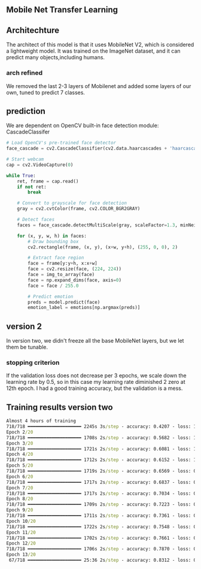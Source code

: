 ## Mobile Net Transfer Learning
## Architechture
The architect of this model is  that it uses MobileNet V2, which is considered a lightweight model. It was trained on the ImageNet dataset, and it can predict many objects,including humans.

### arch refined
We removed the last 2-3 layers of Mobilenet and added some layers of our own, tuned to predict 7 classes.

## prediction
We are dependent on OpenCV built-in face detection module: CascadeClassifer
```python
# Load OpenCV's pre-trained face detector
face_cascade = cv2.CascadeClassifier(cv2.data.haarcascades + 'haarcascade_frontalface_default.xml')

# Start webcam
cap = cv2.VideoCapture(0)

while True:
    ret, frame = cap.read()
    if not ret:
        break

    # Convert to grayscale for face detection
    gray = cv2.cvtColor(frame, cv2.COLOR_BGR2GRAY)

    # Detect faces
    faces = face_cascade.detectMultiScale(gray, scaleFactor=1.3, minNeighbors=5)

    for (x, y, w, h) in faces:
        # Draw bounding box
        cv2.rectangle(frame, (x, y), (x+w, y+h), (255, 0, 0), 2)

        # Extract face region
        face = frame[y:y+h, x:x+w]
        face = cv2.resize(face, (224, 224))
        face = img_to_array(face)
        face = np.expand_dims(face, axis=0)
        face = face / 255.0

        # Predict emotion
        preds = model.predict(face)
        emotion_label = emotions[np.argmax(preds)]
```
## version 2
In version two, we didn't freeze all the base MobileNet layers, but we let them be tunable.

### stopping criterion
If the validation loss does not decrease per 3 epochs, we scale down the learning rate by 0.5, so in this case my learning rate diminished 2 zero at 12th epoch.
I had a good training accuracy, but the validation is a mess.

## Training results version two
```cmd
Almost 4 hours of training
718/718 ━━━━━━━━━━━━━━━━━━━━ 2245s 3s/step - accuracy: 0.4207 - loss: 1.5160 - val_accuracy: 0.4024 - val_loss: 4.6760 - learning_rate: 0.0010
Epoch 2/20
718/718 ━━━━━━━━━━━━━━━━━━━━ 1708s 2s/step - accuracy: 0.5682 - loss: 1.1740 - val_accuracy: 0.3447 - val_loss: 2.5368 - learning_rate: 0.0010
Epoch 3/20
718/718 ━━━━━━━━━━━━━━━━━━━━ 1721s 2s/step - accuracy: 0.6081 - loss: 1.0879 - val_accuracy: 0.2416 - val_loss: 5.3716 - learning_rate: 0.0010
Epoch 4/20
718/718 ━━━━━━━━━━━━━━━━━━━━ 1712s 2s/step - accuracy: 0.6152 - loss: 1.0426 - val_accuracy: 0.3534 - val_loss: 2.8870 - learning_rate: 0.0010
Epoch 5/20
718/718 ━━━━━━━━━━━━━━━━━━━━ 1719s 2s/step - accuracy: 0.6569 - loss: 0.9332 - val_accuracy: 0.5245 - val_loss: 1.5071 - learning_rate: 5.0000e-04
Epoch 6/20
718/718 ━━━━━━━━━━━━━━━━━━━━ 1717s 2s/step - accuracy: 0.6837 - loss: 0.8599 - val_accuracy: 0.5518 - val_loss: 1.3953 - learning_rate: 5.0000e-04
Epoch 7/20
718/718 ━━━━━━━━━━━━━━━━━━━━ 1717s 2s/step - accuracy: 0.7034 - loss: 0.8058 - val_accuracy: 0.6088 - val_loss: 1.1472 - learning_rate: 5.0000e-04
Epoch 8/20
718/718 ━━━━━━━━━━━━━━━━━━━━ 1709s 2s/step - accuracy: 0.7223 - loss: 0.7705 - val_accuracy: 0.6123 - val_loss: 1.1347 - learning_rate: 5.0000e-04
Epoch 9/20
718/718 ━━━━━━━━━━━━━━━━━━━━ 1711s 2s/step - accuracy: 0.7361 - loss: 0.7284 - val_accuracy: 0.6102 - val_loss: 1.1925 - learning_rate: 5.0000e-04
Epoch 10/20
718/718 ━━━━━━━━━━━━━━━━━━━━ 1722s 2s/step - accuracy: 0.7548 - loss: 0.6753 - val_accuracy: 0.6325 - val_loss: 1.1186 - learning_rate: 5.0000e-04
Epoch 11/20
718/718 ━━━━━━━━━━━━━━━━━━━━ 1702s 2s/step - accuracy: 0.7661 - loss: 0.6437 - val_accuracy: 0.5816 - val_loss: 1.3820 - learning_rate: 5.0000e-04
Epoch 12/20
718/718 ━━━━━━━━━━━━━━━━━━━━ 1706s 2s/step - accuracy: 0.7870 - loss: 0.5944 - val_accuracy: 0.6211 - val_loss: 1.2341 - learning_rate: 5.0000e-04
Epoch 13/20
 67/718 ━━━━━━━━━━━━━━━━━━━━ 25:36 2s/step - accuracy: 0.8312 - loss: 0.4757
```
